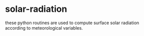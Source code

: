 # solar-radiation
these python routines are used to compute surface solar radiation according to meteorological variables.
